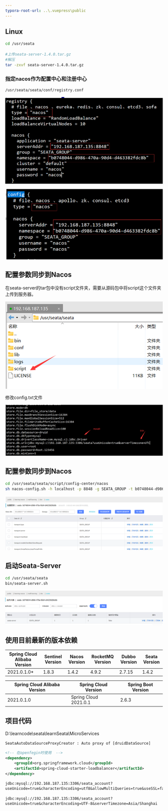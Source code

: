 ```yaml
---
typora-root-url: ..\.vuepress\public
---
```


## Linux

```sh
cd /usr/seata

#上传seata-server-1.4.0.tar.gz
#解压
tar -zxvf seata-server-1.4.0.tar.gz
```

### **指定nacos作为配置中心和注册中心**

```sh
/usr/seata/seata/conf/registry.conf
```

![image-20220604175005250](/images/seata/image-20220604175005250.png)

![image-20220604175313794](/images/seata/image-20220604175313794.png)

## 配置参数同步到Nacos

在seata-server的tar包中没有script文件夹，需要从源码包中将script这个文件夹上传到服务器。

![image-20220604175851317](/images/seata/image-20220604175851317.png)

修改config.txt文件

![image-20220604193540095](/images/seata/image-20220604193540095.png)

## 配置参数同步到Nacos

```sh
cd /usr/seata/seata/script/config-center/nacos
sh nacos-config.sh -h localhost -p 8848 -g SEATA_GROUP -t b0748044-d986-470a-90d4-d463382fdc8b
```

![image-20220604181342524](/images/seata/image-20220604181342524.png)



## 启动Seata-Server

```sh
cd /usr/seata/seata
bin/seata-server.sh
```

![image-20220604193201733](/images/seata/image-20220604193201733.png)



## 使用目前最新的版本依赖

| Spring Cloud Alibaba Version | Sentinel Version | Nacos Version | RocketMQ Version | Dubbo Version | Seata Version |
| ---------------------------- | ---------------- | ------------- | ---------------- | ------------- | ------------- |
| 2021.0.1.0*                  | 1.8.3            | 1.4.2         | 4.9.2            | 2.7.15        | 1.4.2         |

| Spring Cloud Alibaba Version | Spring Cloud Version  | Spring Boot Version |
| ---------------------------- | --------------------- | ------------------- |
| 2021.0.1.0                   | Spring Cloud 2021.0.1 | 2.6.3               |



## 项目代码

D:\learncode\seata\learnSeata\MicroServices



```
SeataAutoDataSourceProxyCreator : Auto proxy of [druidDataSource]
```

```xml
<!-- 在openfegin时使用  -->
<dependency>
    <groupId>org.springframework.cloud</groupId>
    <artifactId>spring-cloud-starter-loadbalancer</artifactId>
</dependency>
```

```
jdbc:mysql://192.168.187.135:3306/seata_account?useUnicode=true&characterEncoding=utf8&allowMultiQueries=true&useSSL=false&serverTimezone=UTC

jdbc:mysql://192.168.187.135:3306/seata_account?
useUnicode=true&characterEncoding=UTF-8&serverTimezone=Asia/Shanghai
```

